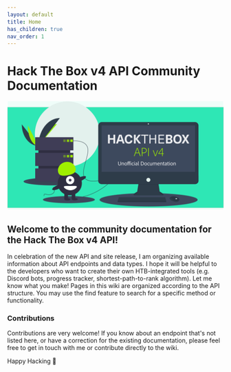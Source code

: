 ```yaml
---
layout: default
title: Home
has_children: true
nav_order: 1
---
```


# Hack The Box v4 API Community Documentation
<img src="https://raw.githubusercontent.com/Propolisa/htb-api-docs/master/assets/images/banner.png" alt="" width="640px">

## Welcome to the community documentation for the Hack The Box v4 API!
In celebration of the new API and site release, I am organizing available information about API endpoints and data types. I hope it will be helpful to the developers who want to create their own HTB-integrated tools (e.g. Discord bots, progress tracker, shortest-path-to-rank algorithm). Let me know what you make!
Pages in this wiki are organized according to the API structure. You may use the find feature to search for a specific method or functionality.

### Contributions
Contributions are very welcome! If you know about an endpoint that's not listed here, or have a correction for the existing documentation, please feel free to get in touch with me or contribute directly to the wiki.

Happy Hacking 👋